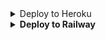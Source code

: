 <details><summary>Deploy to Heroku</summary>
<p>
<br>
<a href="https://heroku.com/deploy?template=https://github.com/sherlocksha1/newbot">
  <img src="https://www.herokucdn.com/deploy/button.svg" alt="Deploy">
</a>
</p>
</details>

<details>
  <summary><b>Deploy to Railway</b></summary>
<br/>

